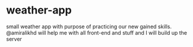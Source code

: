# weather-app
small weather app with purpose of practicing our new gained skills. @amiralikhd will help me with all front-end and stuff and I will build up the server

